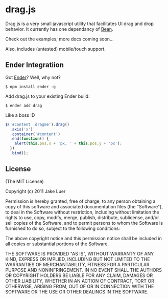 # drag.js

Drag.js is a very small javascript utility that facilitates UI drag and drop behavior. It currently has one dependancy of [Bean](https://github.com/fat/bean).

Check out the examples; more docs coming soon...

Also, includes (untested) mobile/touch support.

## Ender Integratiion

Got [Ender](http://ender.no.de)? Well, why not?

    $ npm install ender -g

Add drag.js to your existing Ender build:

    $ ender add drag

Like a boss :D

``` js
$('#content .dragme').drag()
  .axis('x')
  .container('#content')
  .end(function() {
    alert(this.pos.x + 'px, ' + this.pos.y + 'px');
  })
  .bind();
```

## License

(The MIT License)

Copyright (c) 2011 Jake Luer

Permission is hereby granted, free of charge, to any person obtaining a copy
of this software and associated documentation files (the "Software"), to deal
in the Software without restriction, including without limitation the rights
to use, copy, modify, merge, publish, distribute, sublicense, and/or sell
copies of the Software, and to permit persons to whom the Software is
furnished to do so, subject to the following conditions:

The above copyright notice and this permission notice shall be included in
all copies or substantial portions of the Software.

THE SOFTWARE IS PROVIDED "AS IS", WITHOUT WARRANTY OF ANY KIND, EXPRESS OR
IMPLIED, INCLUDING BUT NOT LIMITED TO THE WARRANTIES OF MERCHANTABILITY,
FITNESS FOR A PARTICULAR PURPOSE AND NONINFRINGEMENT. IN NO EVENT SHALL THE
AUTHORS OR COPYRIGHT HOLDERS BE LIABLE FOR ANY CLAIM, DAMAGES OR OTHER
LIABILITY, WHETHER IN AN ACTION OF CONTRACT, TORT OR OTHERWISE, ARISING FROM,
OUT OF OR IN CONNECTION WITH THE SOFTWARE OR THE USE OR OTHER DEALINGS IN
THE SOFTWARE.